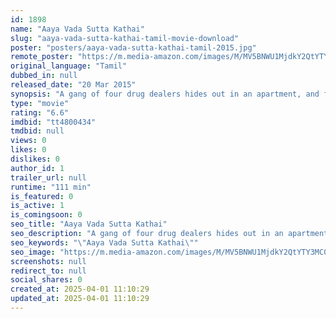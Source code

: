 ```yaml
---
id: 1898
name: "Aaya Vada Sutta Kathai"
slug: "aaya-vada-sutta-kathai-tamil-movie-download"
poster: "posters/aaya-vada-sutta-kathai-tamil-2015.jpg"
remote_poster: "https://m.media-amazon.com/images/M/MV5BNWU1MjdkY2QtYTY3MC00YmRiLThlYWMtOTk3MzdhOTNkZmRiXkEyXkFqcGdeQXVyMjM5NDY4NzU@._V1_SX300.jpg"
original_language: "Tamil"
dubbed_in: null
released_date: "20 Mar 2015"
synopsis: "A gang of four drug dealers hides out in an apartment, and four youngsters, who are in need of cash, plot to loot their money. A suspended cop, who resides in the same apartment, hears their plan and decides to get the money for h..."
type: "movie"
rating: "6.6"
imdbid: "tt4800434"
tmdbid: null
views: 0
likes: 0
dislikes: 0
author_id: 1
trailer_url: null
runtime: "111 min"
is_featured: 0
is_active: 1
is_comingsoon: 0
seo_title: "Aaya Vada Sutta Kathai"
seo_description: "A gang of four drug dealers hides out in an apartment, and four youngsters, who are in need of cash, plot to loot their money. A suspended cop, who resides in the same apartment, hears their plan and decides to get the money for h..."
seo_keywords: "\"Aaya Vada Sutta Kathai\""
seo_image: "https://m.media-amazon.com/images/M/MV5BNWU1MjdkY2QtYTY3MC00YmRiLThlYWMtOTk3MzdhOTNkZmRiXkEyXkFqcGdeQXVyMjM5NDY4NzU@._V1_SX300.jpg"
screenshots: null
redirect_to: null
social_shares: 0
created_at: 2025-04-01 11:10:29
updated_at: 2025-04-01 11:10:29
---
```



